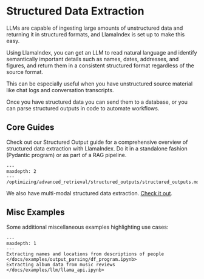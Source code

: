# Structured Data Extraction

LLMs are capable of ingesting large amounts of unstructured data and returning it in structured formats, and LlamaIndex is set up to make this easy.

Using LlamaIndex, you can get an LLM to read natural language and identify semantically important details such as names, dates, addresses, and figures, and return them in a consistent structured format regardless of the source format.

This can be especially useful when you have unstructured source material like chat logs and conversation transcripts.

Once you have structured data you can send them to a database, or you can parse structured outputs in code to automate workflows.


## Core Guides

Check out our Structured Output guide for a comprehensive overview of structured data extraction with LlamaIndex. Do it in a standalone fashion (Pydantic program) or as part of a RAG pipeline.

```{toctree}
---
maxdepth: 2
---
/optimizing/advanced_retrieval/structured_outputs/structured_outputs.md
```

We also have multi-modal structured data extraction. [Check it out](multi-modal-pydantic-program).

## Misc Examples

Some additional miscellaneous examples highlighting use cases:

```{toctree}
---
maxdepth: 1
---
Extracting names and locations from descriptions of people </docs/examples/output_parsing/df_program.ipynb>
Extracting album data from music reviews </docs/examples/llm/llama_api.ipynb>
```

